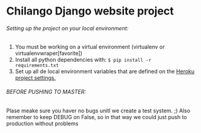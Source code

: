 Chilango Django website project
======

###### Setting up the project on your local environment:
1. You must be working on a virtual environment (virtualenv or virtualenvwraper[favorite])
2. Install all python dependencies with: ```$ pip install -r requirements.txt```
3. Set up all de local environment variables that are defined on the [Heroku project settings.](https://dashboard.heroku.com/apps/chilangodjango/settings)

###### BEFORE PUSHING TO MASTER:
Plase meake sure you haver no bugs unitl we create a test system. ;) 
Also remember to keep DEBUG on False, so in that way we could just push to production without problems

